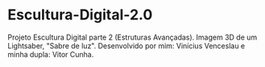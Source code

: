 # Escultura-Digital-2.0
Projeto Escultura Digital parte 2 (Estruturas Avançadas).
Imagem 3D de um Lightsaber, "Sabre de luz". 
Desenvolvido por mim: Vinícius Venceslau e minha dupla: Vitor Cunha.

